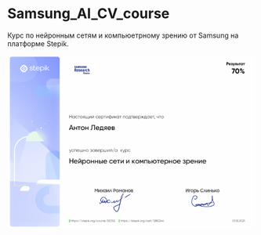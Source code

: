 # Samsung_AI_CV_course

Курс по нейронным сетям и компьюетрному зрению от Samsung на платформе Stepik.

![Image alt](https://github.com/AntonLedyaev/Samsung_AI_CV_course/raw/main/certificate.png)
